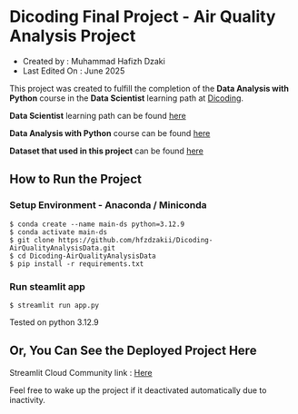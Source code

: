 # Dicoding Final Project - Air Quality Analysis Project

- Created by : Muhammad Hafizh Dzaki
- Last Edited On : June 2025

This project was created to fulfill the completion of the **Data Analysis with Python** course in the **Data Scientist** learning path at [Dicoding](https://www.dicoding.com).

**Data Scientist** learning path can be found [here](https://www.dicoding.com/learningpaths/60)

**Data Analysis with Python** course can be found [here](https://www.dicoding.com/academies/555-belajar-analisis-data-dengan-python)

**Dataset that used in this project** can be found [here](https://archive.ics.uci.edu/dataset/501/beijing+multi+site+air+quality+data)

## How to Run the Project

### Setup Environment - Anaconda / Miniconda
```
$ conda create --name main-ds python=3.12.9
$ conda activate main-ds
$ git clone https://github.com/hfzdzakii/Dicoding-AirQualityAnalysisData.git
$ cd Dicoding-AirQualityAnalysisData
$ pip install -r requirements.txt
```

### Run steamlit app
```
$ streamlit run app.py
```

Tested on python 3.12.9

## Or, You Can See the Deployed Project Here

Streamlit Cloud Community link : [Here](https://dicoding-airqualityanalysisdata-3oxn5zf3t98nifcckqemod.streamlit.app)

Feel free to wake up the project if it deactivated automatically due to inactivity.